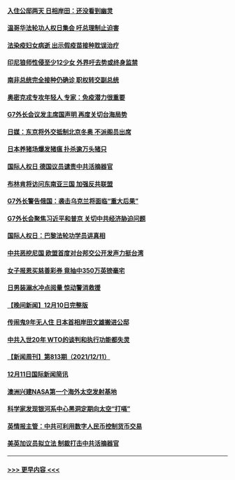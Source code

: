 #### [入住公邸两天 日相岸田：还没看到幽灵](../pages/prog202/a103292121.md?t=12131550) 
#### [温哥华法轮功人权日集会 吁总理制止迫害](../pages/prog202/a103292132.md?t=12131550) 
#### [法染疫妇女病逝 出示假疫苗接种耽误治疗](../pages/prog202/a103292065.md?t=12131550) 
#### [印尼狼师性侵至少12少女 外界吁去势或终身监禁](../pages/prog202/a103292052.md?t=12131550) 
#### [南非总统完全接种仍确诊 职权转交副总统](../pages/prog202/a103291933.md?t=12131550) 
#### [奥密克戎专攻年轻人 专家：免疫潜力很重要](../pages/prog202/a103291939.md?t=12131550) 
#### [G7外长会议发主席国声明 再度关切台海局势](../pages/prog202/a103291918.md?t=12131550) 
#### [日媒：东京将外交抵制北京冬奥 不派阁员出席](../pages/prog202/a103291894.md?t=12131550) 
#### [日本养猪场爆发猪瘟 扑杀逾万头猪只](../pages/prog202/a103291928.md?t=12131550) 
#### [国际人权日 德国议员谴责中共活摘器官](../pages/prog202/a103291919.md?t=12131550) 
#### [布林肯将访问东南亚三国 加强反共联盟](../pages/prog202/a103291848.md?t=12131550) 
#### [G7外长警告俄国：袭击乌克兰将面临“重大后果”](../pages/prog202/a103291774.md?t=12131550) 
#### [G7外长会聚焦习近平和普京 关切中共经济胁迫问题](../pages/prog202/a103291743.md?t=12131550) 
#### [国际人权日：巴黎法轮功学员讲真相](../pages/prog202/a103291750.md?t=12131550) 
#### [中共恶挖尼国 欧盟首度对台邦交公开发声力挺台湾](../pages/prog202/a103291745.md?t=12131550) 
#### [女子报恩买慈善彩券 竟抽中350万英镑毫宅](../pages/prog202/a103291702.md?t=12131550) 
#### [日男装溺水冲点阅量 惊动警消救援](../pages/prog202/a103291653.md?t=12131550) 
#### [【晚间新闻】12月10日完整版](../pages/prog202/a103290928.md?t=12131550) 
#### [传闹鬼9年无人住 日本首相岸田文雄搬进公邸](../pages/prog202/a103291582.md?t=12131550) 
#### [中共入世20年 WTO的谈判和执行功能都失灵](../pages/prog202/a103291396.md?t=12131550) 
#### [【新闻周刊】第813期（2021/12/11）](../pages/prog202/a103291518.md?t=12131550) 
#### [12月11日国际新闻简讯](../pages/prog202/a103291405.md?t=12131550) 
#### [澳洲兴建NASA第一个海外太空发射基地](../pages/prog202/a103291397.md?t=12131550) 
#### [科学家发现银河系中心黑洞定期向太空“打嗝”](../pages/prog202/a103291115.md?t=12131550) 
#### [英情报主管：中共可利用数字人民币控制货币交易](../pages/prog202/a103291324.md?t=12131550) 
#### [美英加议员拟立法 制裁打击中共活摘器官](../pages/prog202/a103291304.md?t=12131550) 

----
#### [ >>> 更早内容 <<< ](../indexes/prog202-earlier.md)
